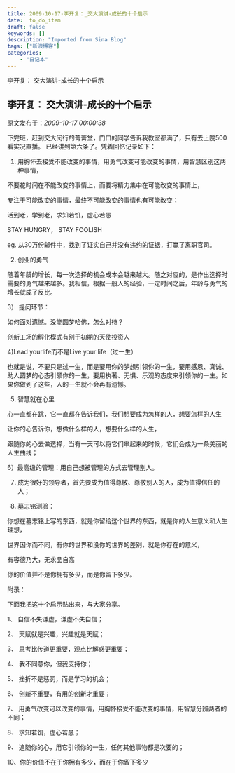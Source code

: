```yaml
---
title: 2009-10-17-李开复：_交大演讲-成长的十个启示
date:  to_do_item
draft: false
keywords: []
description: "Imported from Sina Blog"
tags: ["新浪博客"]
categories: 
    - "日记本"
---
```

李开复： 交大演讲-成长的十个启示
## 李开复： 交大演讲-成长的十个启示

 原文发布于：*2009-10-17 00:00:38*

下完班，赶到交大闵行的菁菁堂，门口的同学告诉我教室都满了，只有去上院500 看实况直播。
已经讲到第六条了。凭着回忆记录如下：

1) 用胸怀去接受不能改变的事情，用勇气改变可能改变的事情，用智慧区别这两种事情，

  不要花时间在不能改变的事情上，而要将精力集中在可能改变的事情上，

  专注于可能改变的事情，最终不可能改变的事情也有可能改变；

  活到老，学到老，求知若饥，虚心若愚

  STAY HUNGRY， STAY FOOLISH

eg. 从30万份邮件中，找到了证实自己并没有违约的证据，打赢了离职官司。

2) 创业的勇气

随着年龄的增长，每一次选择的机会成本会越来越大。随之对应的，是作出选择时需要的勇气越来越多。我相信，根据一般人的经验，一定时间之后，年龄与勇气的增长就成了反比。

3） 提问环节：

如何面对遗憾。没能圆梦哈佛，怎么对待？

创新工场的孵化模式有别于初期的天使投资人

4)Lead yourlife而不是Live your life（过一生）

也就是说，不要只是过一生，而是要用你的梦想引领你的一生，要用感恩、真诚、助人圆梦的心态引领你的一生，要用执著、无惧、乐观的态度来引领你的一生。如果你做到了这些，人的一生就不会再有遗憾。

5) 智慧就在心里

  心一直都在跳，它一直都在告诉我们，我们想要成为怎样的人，想要怎样的人生

  让你的心告诉你，想做什么样的人，想要什么样的人生，

  跟随你的心去做选择，当有一天可以将它们串起来的时候，它们会成为一条美丽的人生曲线；

6）最高级的管理：用自己想被管理的方式去管理别人。

7) 成为很好的领导者，首先要成为值得尊敬、尊敬别人的人，成为值得信任的人；

8) 墓志铭测验：

你想在墓志铭上写的东西，就是你留给这个世界的东西，就是你的人生意义和人生理想，

   世界因你而不同，有你的世界和没你的世界的差别，就是你存在的意义，

   有容德乃大，无求品自高

   你的价值并不是你拥有多少，而是你留下多少。

附录：

下面我把这十个启示贴出来，与大家分享。

1、  自信不失谦虚，谦虚不失自信；

2、  天赋就是兴趣，兴趣就是天赋；

3、  思考比传道更重要，观点比解惑更重要；

4、  我不同意你，但我支持你；

5、  挫折不是惩罚，而是学习的机会；

6、  创新不重要，有用的创新才重要；

7、  用勇气改变可以改变的事情，用胸怀接受不能改变的事情，用智慧分辨两者的不同；

8、  求知若饥，虚心若愚；

9、  追随你的心，用它引领你的一生，任何其他事物都是次要的；

10、你的价值不在于你拥有多少，而在于你留下多少


